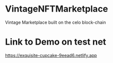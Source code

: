 # VintageNFTMarketplace

Vintage Marketplace built on the celo block-chain

# Link to Demo on test net

https://exquisite-cupcake-9eead6.netlify.app
